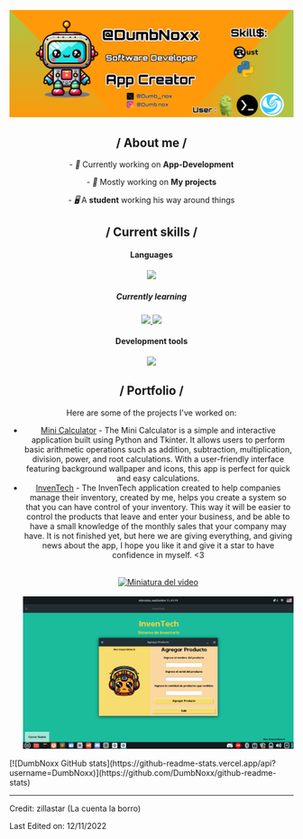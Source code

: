<p align="center">
  <img src="/resources/Banneer.png">
</p>

<div>

<h2 align="center"> / About me /</h2>
<p align="center">
  - <i>👑</i> Currently working on <b>App-Development</b>
</p>
<p align="center">
  - <i>🎩</i> Mostly working on <b>My projects</b>
</p>
<p align="center">
  - <i>🖥️</i> A <b>student</b> working his way around things
</p>

<h2 align="center"> / Current skills / </h2>
<h4 align="center"> Languages </h4>
<p align="center">
  <a href="https://skillicons.dev">
    <img src="https://skillicons.dev/icons?i=py,rust" />
  </a>
</p>
<h5 align="center"> Currently learning </h5>
<p align="center">
  <a href="https://skillicons.dev">
    <img src="https://skillicons.dev/icons?i=haskell,php,ruby" />
  </a>
  <a href="https://skillicons.dev">
    <img src="https://skillicons.dev/icons?i=html,css,js,react" />
  </a>
</p>

<h4 align="center"> Development tools </h4>
<p align="center">
  <a href="https://skillicons.dev">
    <img src="https://skillicons.dev/icons?i=bash,sublime,mint,sqlite" />
  </a>
</p>

<h2 align="center"> / Portfolio / </h2>
<p align="center">
  Here are some of the projects I've worked on:
</p>
<ul align="center">
  <li><a href="https://github.com/DumbNoxx/Mini-calculator">Mini Calculator</a> - The Mini Calculator is a simple and interactive application built using Python and Tkinter. It allows users to perform basic arithmetic operations such as addition, subtraction, multiplication, division, power, and root calculations. With a user-friendly interface featuring background wallpaper and icons, this app is perfect for quick and easy calculations.</li>
<lu align="center">
  <li><a href='https://github.com/DumbNoxx/InvenTech2'>InvenTech</a> - The InvenTech application created to help companies manage their inventory, created by me, helps you create a system so that you can have control of your inventory. This way it will be easier to control the products that leave and enter your business, and be able to have a small knowledge of the monthly sales that your company may have. It is not finished yet, but here we are giving everything, and giving news about the app, I hope you like it and give it a star to have confidence in myself. <3 
    <br>
    <br>

[![Miniatura del video](https://img.youtube.com/vi/1AMPAmph0d4/0.jpg)](https://www.youtube.com/watch?v=1AMPAmph0d4)
  <br>
  <br>
  <img src='/resources/pantala.png'>

  </li>
</div>
[![DumbNoxx GitHub stats](https://github-readme-stats.vercel.app/api?username=DumbNoxx)](https://github.com/DumbNoxx/github-readme-stats)

------

Credit: zillastar (La cuenta la borro)

Last Edited on: 12/11/2022
